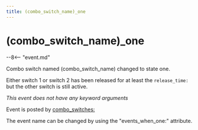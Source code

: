 ```yaml
---
title: (combo_switch_name)_one
---
```


# (combo_switch_name)\_one


--8<-- "event.md"

Combo switch named (combo_switch_name) changed to state one.

Either switch 1 or switch 2 has been released for at least the
`release_time:` but the other switch is still active.

*This event does not have any keyword arguments*

Event is posted by [combo_switches:](../config/combo_switches.md)

The event name can be changed by using the "events_when_one:"
attribute.
